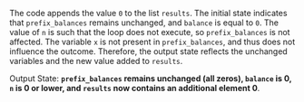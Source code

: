 The code appends the value `0` to the list `results`. The initial state indicates that `prefix_balances` remains unchanged, and `balance` is equal to `0`. The value of `n` is such that the loop does not execute, so `prefix_balances` is not affected. The variable `x` is not present in `prefix_balances`, and thus does not influence the outcome. Therefore, the output state reflects the unchanged variables and the new value added to `results`.

Output State: **`prefix_balances` remains unchanged (all zeros), `balance` is 0, `n` is 0 or lower, and `results` now contains an additional element 0**.